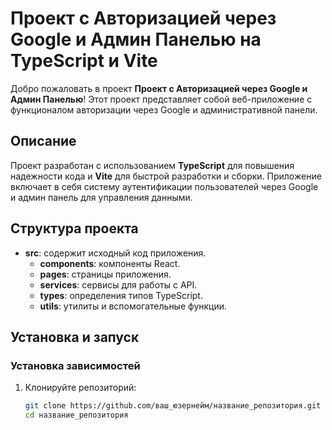 # Проект с Авторизацией через Google и Админ Панелью на TypeScript и Vite 

Добро пожаловать в проект **Проект с Авторизацией через Google и Админ Панелью**! Этот проект представляет собой веб-приложение с функционалом авторизации через Google и административной панели.

## Описание

Проект разработан с использованием **TypeScript** для повышения надежности кода и **Vite** для быстрой разработки и сборки. Приложение включает в себя систему аутентификации пользователей через Google и админ панель для управления данными.

## Структура проекта

- **src**: содержит исходный код приложения.
  - **components**: компоненты React.
  - **pages**: страницы приложения.
  - **services**: сервисы для работы с API.
  - **types**: определения типов TypeScript.
  - **utils**: утилиты и вспомогательные функции.

## Установка и запуск

### Установка зависимостей

1. Клонируйте репозиторий:

   ```bash
   git clone https://github.com/ваш_юзернейм/название_репозитория.git
   cd название_репозитория

